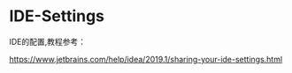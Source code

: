 # IDE-Settings

IDE的配置,教程参考：

https://www.jetbrains.com/help/idea/2019.1/sharing-your-ide-settings.html

